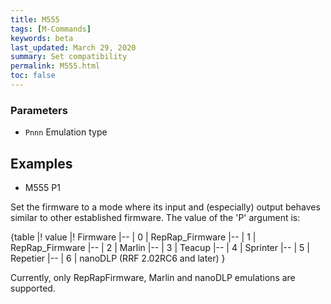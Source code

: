 ```yaml
---
title: M555
tags: [M-Commands] 
keywords: beta 
last_updated: March 29, 2020 
summary: Set compatibility 
permalink: M555.html
toc: false 
---
```



### Parameters

* `Pnnn` Emulation type

## Examples

* M555 P1

Set the firmware to a mode where its input and (especially) output behaves similar to other established firmware. The value of the 'P' argument is:

{table
|! value
|! Firmware
|--
| 0
| RepRap_Firmware
|--
| 1
| RepRap_Firmware
|--
| 2
| Marlin
|--
| 3
| Teacup
|--
| 4
| Sprinter
|--
| 5
| Repetier
|--
| 6
| nanoDLP (RRF 2.02RC6 and later)
}

Currently, only RepRapFirmware, Marlin and nanoDLP emulations are supported.

